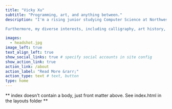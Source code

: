 ```yaml
---
title: "Vicky Xu"
subtitle: "Programming, art, and anything between."
description: "I'm a rising junior studying Computer Science at Northwestern University. My passion lies in using code for social good, whether it's promoting equality for disabled individuals, addressing urgent environmental concerns, or enhancing accessibility accommodations. 

Furthermore, my diverse interests, including calligraphy, art history, and a museum internship, have significantly influenced my life and aspirations. I view artwork as a profound reflection of its era, encapsulating culture, education, and aesthetic appreciation. This perspective fuels my desire to utilize machine learning as a tool for investigating the evolution of artwork, exploring its connections and migrations across different periods, and discovering the fascinating convergence of museum and technology."

images:
  - headshot.jpg
image_left: true
text_align_left: true
show_social_links: true # specify social accounts in site config
show_action_link: true
action_link: /about
action_label: "Read More &rarr;"
action_type: text # text, button
type: home
---
```


** index doesn't contain a body, just front matter above.
See index.html in the layouts folder **
